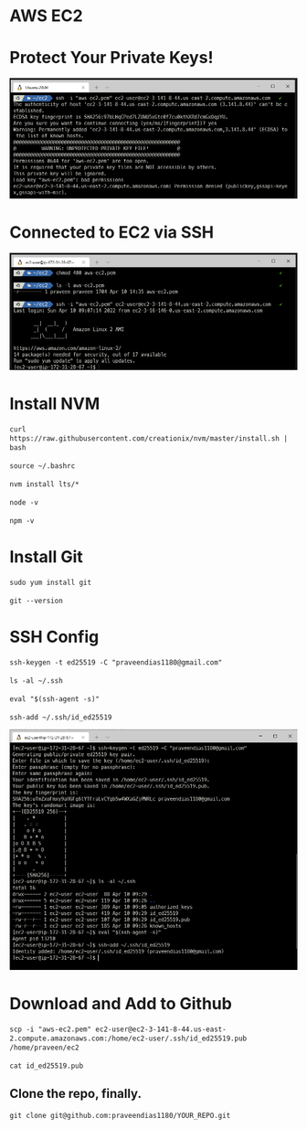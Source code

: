 # AWS EC2

# Protect Your Private Keys!

![Unprotected](unprotected.png)

# Connected to EC2 via SSH

![Connected](connected.png)

# Install NVM

```
curl https://raw.githubusercontent.com/creationix/nvm/master/install.sh | bash 

source ~/.bashrc

nvm install lts/* 

node -v

npm -v
```

# Install Git

```
sudo yum install git

git --version
```

# SSH Config

```
ssh-keygen -t ed25519 -C "praveendias1180@gmail.com"

ls -al ~/.ssh

eval "$(ssh-agent -s)"

ssh-add ~/.ssh/id_ed25519
```

![Keygen](keygen.png)

# Download and Add to Github

```
scp -i "aws-ec2.pem" ec2-user@ec2-3-141-8-44.us-east-2.compute.amazonaws.com:/home/ec2-user/.ssh/id_ed25519.pub /home/praveen/ec2

cat id_ed25519.pub
```
## Clone the repo, finally.

```
git clone git@github.com:praveendias1180/YOUR_REPO.git
```